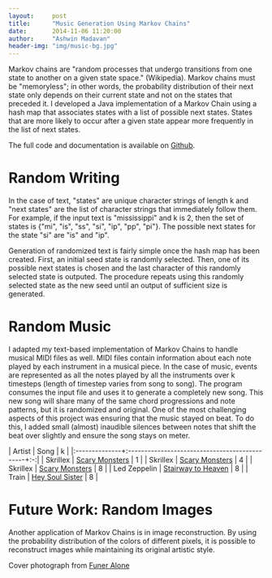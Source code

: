 ```yaml
---
layout:		post
title:		"Music Generation Using Markov Chains"
date:		2014-11-06 11:20:00
author:		"Ashwin Madavan"
header-img: "img/music-bg.jpg"
---
```


Markov chains are "random processes that undergo transitions from one state to another on a given state space." (Wikipedia). Markov chains must be "memoryless"; in other words, the probability distribution of their next state only depends on their current state and not on the states that preceded it. I developed a Java implementation of a Markov Chain using a hash map that associates states with a list of possible next states. States that are more likely to occur after a given state appear more frequently in the list of next states.

The full code and documentation is available on [Github](https://github.com/ashwin153/cs-314h/tree/master/assignments/prog2).

# Random Writing
In the case of text, "states" are unique character strings of length k and "next states" are the list of character strings that immediately follow them. For example, if the input text is "mississippi" and k is 2, then the set of states is {"mi", "is", "ss", "si", "ip", "pp", "pi"}. The possible next states for the state "si" are "is" and "ip".

Generation of randomized text is fairly simple once the hash map has been created. First, an initial seed state is randomly selected. Then, one of its possible next states is chosen and the last character of this randomly selected state is outputed. The procedure repeats using this randomly selected state as the new seed until an output of sufficient size is generated.

# Random Music
I adapted my text-based implementation of Markov Chains to handle musical MIDI files as well. MIDI files contain information about each note played by each instrument in a musical piece. In the case of music, events are represented as all the notes played by all the instruments over k timesteps (length of timestep varies from song to song). The program consumes the input file and uses it to generate a completely new song. This new song will share many of the same chord progressions and note patterns, but it is randomized and original. One of the most challenging aspects of this project was ensuring that the music stayed on beat. To do this, I added small (almost) inaudible silences between notes that shift the beat over slightly and ensure the song stays on meter.

| Artist		| Song											| k |
|:--------------+:----------------------------------------------+:-:|
| Skrillex		| [Scary Monsters](http://goo.gl/8B8fHu)		| 1 |
| Skrillex		| [Scary Monsters](http://goo.gl/TrIy5m)		| 4 |
| Skrillex		| [Scary Monsters](http://goo.gl/GpYXAf)		| 8 |
| Led Zeppelin	| [Stairway to Heaven](http://goo.gl/n627J1)	| 8 |
| Train			| [Hey Soul Sister](http://goo.gl/74D1Up)		| 8 |
 
# Future Work: Random Images
Another application of Markov Chains is in image reconstruction. By using the probability distribution of the colors of different pixels, it is possible to reconstruct images while maintaining its original artistic style.

Cover photograph from [Funer Alone](http://blog.funeralone.com/funeralone-products/life-tributes/funeral-songs/)
